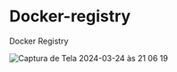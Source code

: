 # Docker-registry
Docker Registry

![Captura de Tela 2024-03-24 às 21 06 19](https://github.com/Fernand0S/docker-registry/assets/32446123/602fc3e9-e076-403c-886a-494ea91851b9)


